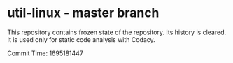 # util-linux - master branch

This repository contains frozen state of the repository.
Its history is cleared. It is used only for static code
analysis with Codacy.

Commit Time: 1695181447